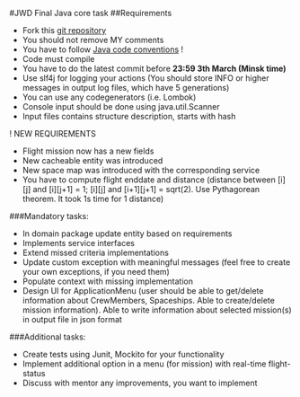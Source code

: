 #JWD Final Java core task
##Requirements 
* Fork this [git repository](https://github.com/Rement/jwd-core-final)
* You should not remove MY comments
* You have to follow [Java code conventions](https://www.oracle.com/java/technologies/javase/codeconventions-contents.html) ! 
* Code must compile 
* You have to do the latest commit before **23:59 3th March (Minsk time)**
* Use slf4j for logging your actions (You should store INFO or higher messages in output log files, which have 5 generations)
* You can use any codegenerators (i.e. Lombok)
* Console input should be done using java.util.Scanner
* Input files contains structure description, starts with hash

! NEW REQUIREMENTS
* Flight mission now has a new fields
* New cacheable entity was introduced
* New space map was introduced with the corresponding service
* You have to compute flight enddate and distance (distance between [i][j] and [i][j+1] = 1; [i][j] and [i+1][j+1] = sqrt(2).
  Use Pythagorean theorem. It took 1s time for 1 distance)
  
###Mandatory tasks: 
* In domain package update entity based on requirements
* Implements service interfaces
* Extend missed criteria implementations
* Update custom exception with meaningful messages (feel free to create your own exceptions, if you need them)
* Populate context with missing implementation
* Design UI for ApplicationMenu (user should be able to get/delete information about CrewMembers, Spaceships. 
Able to create/delete mission information). 
Able to write information about selected mission(s) in output file in json format



###Additional tasks:
* Create tests using Junit, Mockito for your functionality
* Implement additional option in a menu (for mission) with real-time flight-status
* Discuss with mentor any improvements, you want to implement 
